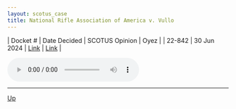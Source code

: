 ```yaml
---
layout: scotus_case
title: National Rifle Association of America v. Vullo
---
```


| Docket # | Date Decided | SCOTUS Opinion | Oyez |
| 22-842 | 30 Jun 2024 | [Link](https://www.supremecourt.gov/opinions/23pdf/602us1r28_9o6b.pdf) | [Link](https://www.oyez.org/cases/2023/22-842) |

<audio controls>
   <source src='./resources/22-842.mp3' type='audio/mpeg'>
</audio>

<object data='./resources/22-842.pdf' type='application/pdf'></object>

---

[Up](./README.md)